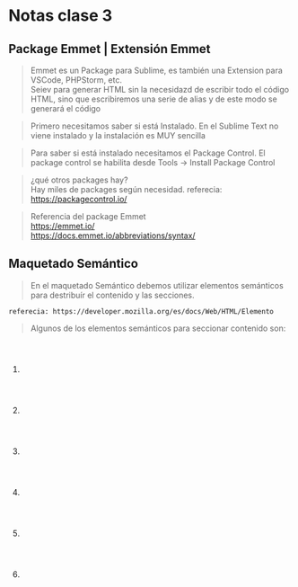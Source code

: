 # Notas clase 3

## Package Emmet | Extensión Emmet

> Emmet es un Package para Sublime, es también una Extension para VSCode, PHPStorm, etc.  
>Seiev para generar HTML sin la necesidazd de escribir todo el código HTML, sino que escribiremos una serie de alias y de este modo se generará el código

> Primero necesitamos saber si está Instalado. En el Sublime Text no viene instalado y la instalación es MUY sencilla

> Para saber si está instalado necesitamos el Package Control. 
> El package control se habilita desde Tools -> Install Package Control

> ¿qué otros packages hay?   
> Hay miles de packages según necesidad. 
> referecia: https://packagecontrol.io/

> Referencia del package Emmet  
> https://emmet.io/  
> https://docs.emmet.io/abbreviations/syntax/

## Maquetado Semántico

> En el maquetado Semántico debemos utilizar elementos semánticos para destribuír el contenido y las secciones.

    referecia: https://developer.mozilla.org/es/docs/Web/HTML/Elemento


> Algunos de los elementos semánticos para seccionar contenido son: 

  1. <header>
  2. <nav>
  3. <main>
  4. <section>
  5. <article>
  6. <footer>

   

